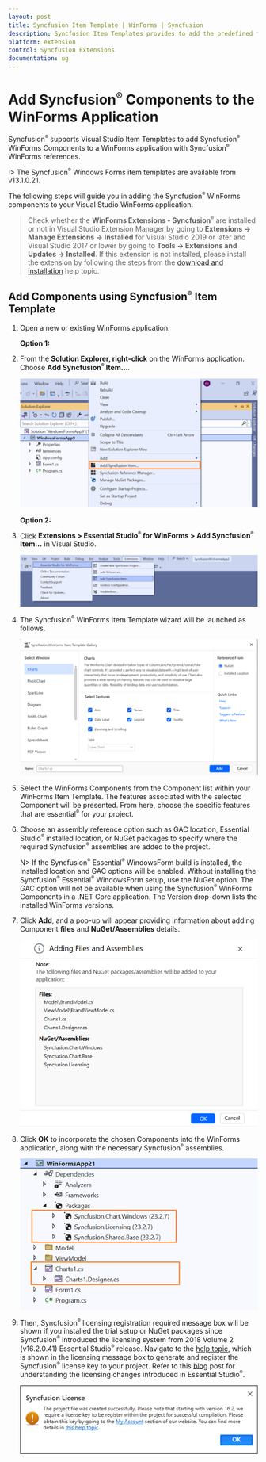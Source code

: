 ```yaml
---
layout: post
title: Syncfusion Item Template | WinForms | Syncfusion
description: Syncfusion Item Templates provides to add the predefined forms with Syncfusion component in Windows Forms application.
platform: extension
control: Syncfusion Extensions
documentation: ug
---
```


# Add Syncfusion<sup style="font-size:70%">&reg;</sup> Components to the WinForms Application

Syncfusion<sup style="font-size:70%">&reg;</sup> supports Visual Studio Item Templates to add Syncfusion<sup style="font-size:70%">&reg;</sup> WinForms Components to a WinForms application with Syncfusion<sup style="font-size:70%">&reg;</sup> WinForms references. 

I> The Syncfusion<sup style="font-size:70%">&reg;</sup> Windows Forms item templates are available from v13.1.0.21.

The following steps will guide you in adding the Syncfusion<sup style="font-size:70%">&reg;</sup> WinForms components to your Visual Studio WinForms application.

> Check whether the **WinForms Extensions - Syncfusion<sup style="font-size:70%">&reg;</sup>** are installed or not in Visual Studio Extension Manager by going to **Extensions -> Manage Extensions -> Installed** for Visual Studio 2019 or later and Visual Studio 2017 or lower by going to **Tools -> Extensions and Updates -> Installed**. If this extension is not installed, please install the extension by following the steps from the [download and installation](https://help.syncfusion.com/windowsforms/visual-studio-integration/download-and-installation) help topic.

## Add Components using Syncfusion<sup style="font-size:70%">&reg;</sup> Item Template

1.	Open a new or existing WinForms application.

	**Option 1:**

2.	From the **Solution Explorer, right-click** on the WinForms application. Choose **Add Syncfusion<sup style="font-size:70%">&reg;</sup> Item...**.

	![Choose Add Syncfusion Item option from right click project](Item-Template-images/Add-syncfusion-item.png)

	**Option 2:**

3.	Click **Extensions > Essential Studio<sup style="font-size:70%">&reg;</sup> for WinForms > Add Syncfusion<sup style="font-size:70%">&reg;</sup> Item…** in Visual Studio.

	![Choose Add Syncfusion Item option from menu](Item-Template-images/Add-item.png)


4.	The Syncfusion<sup style="font-size:70%">&reg;</sup> WinForms Item Template wizard will be launched as follows.

	![Syncfusion WinForms Item template Components](Item-Template-images/Add-syncfusion-ui.png)

5.	Select the WinForms Components from the Component list within your WinForms Item Template. The features associated with the selected Component will be presented. From here, 		choose the specific features that are essential<sup style="font-size:70%">&reg;</sup> for your project.

6.	Choose an assembly reference option such as GAC location, Essential Studio<sup style="font-size:70%">&reg;</sup> installed location, or NuGet packages to specify where the required Syncfusion<sup style="font-size:70%">&reg;</sup> assemblies 	are added to the project.

	N> If the Syncfusion<sup style="font-size:70%">&reg;</sup> Essential<sup style="font-size:70%">&reg;</sup> WindowsForm build is installed, the Installed location and GAC options will be enabled. Without installing the Syncfusion<sup style="font-size:70%">&reg;</sup> Essential<sup style="font-size:70%">&reg;</sup> WindowsForm setup, use the NuGet option. The GAC option will not be available when using the Syncfusion<sup style="font-size:70%">&reg;</sup> WinForms Components in a .NET Core application. The Version drop-down lists the installed WinForms versions.

7.  Click **Add**, and a pop-up will appear providing information about adding Component **files** and **NuGet/Assemblies** details.

	![Syncfusion WinForms Item template details](Item-Template-images/Add-syncfusion-item-3.png)	

8.	Click **OK** to incorporate the chosen Components into the WinForms application, along with the necessary Syncfusion<sup style="font-size:70%">&reg;</sup> assemblies.

	![Syncfusion WinForms Item template Gallery](Item-Template-images/Add-syncfusion-item-details.png)

9.	Then, Syncfusion<sup style="font-size:70%">&reg;</sup> licensing registration required message box will be shown if you installed the trial setup or NuGet packages since Syncfusion<sup style="font-size:70%">&reg;</sup> introduced the 			licensing system from 2018 Volume 2 (v16.2.0.41) Essential Studio<sup style="font-size:70%">&reg;</sup> release. Navigate to the [help topic](https://help.syncfusion.com/common/essential-studio/licensing/license-key#how-to-generate-syncfusion-license-key), which is shown in the licensing message box to generate and register the Syncfusion<sup style="font-size:70%">&reg;</sup> license key to 		your project. Refer to this [blog](https://blog.syncfusion.com/post/Whats-New-in-2018-Volume-2-Licensing-Changes-in-the-1620x-Version-of-Essential-Studio.aspx) post 	 for understanding the licensing changes introduced in Essential Studio<sup style="font-size:70%">&reg;</sup>.

    ![Syncfusion WinForms Item template Gallery](Item-Template-images/Syncfusion-Item-Template-Gallery-7.png)